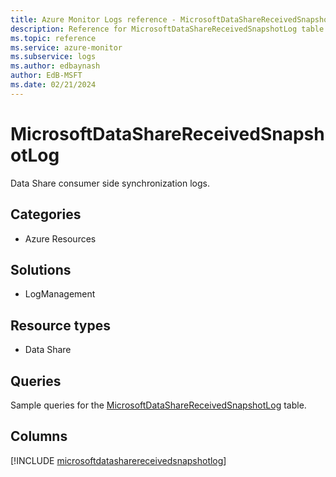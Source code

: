 ```yaml
---
title: Azure Monitor Logs reference - MicrosoftDataShareReceivedSnapshotLog
description: Reference for MicrosoftDataShareReceivedSnapshotLog table in Azure Monitor Logs.
ms.topic: reference
ms.service: azure-monitor
ms.subservice: logs
ms.author: edbaynash
author: EdB-MSFT
ms.date: 02/21/2024
---
```


# MicrosoftDataShareReceivedSnapshotLog

Data Share consumer side synchronization logs.


## Categories

- Azure Resources

## Solutions

- LogManagement

## Resource types

- Data Share

## Queries

 Sample queries for the [MicrosoftDataShareReceivedSnapshotLog](/azure/azure-monitor/reference/queries/microsoftdatasharereceivedsnapshotlog) table.


## Columns
  
[!INCLUDE [microsoftdatasharereceivedsnapshotlog](.././tables/includes/microsoftdatasharereceivedsnapshotlog-include.md)]
